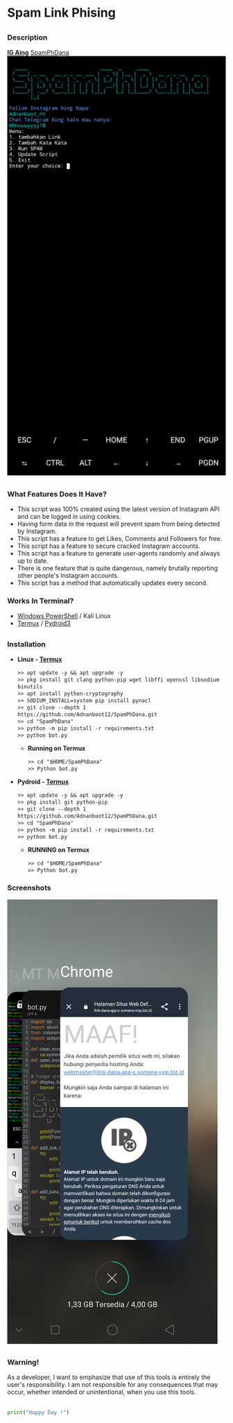 # Spam Link Phising

##

### Description
**[IG Aing](https://www.instagram.com/Adnanboot_nt)**  [SpamPhDana](https://github.com/Adnanboot12/SpamPhDana)
![Facebook-Image](https://github.com/Adnanboot12/SpamPhDana/blob/main/Data/Screenshot_2024-03-27-14-12-42-53.png)

##

### What Features Does It Have?

- This script was 100% created using the latest version of Instagram API and can be logged in using cookies.
- Having form data in the request will prevent spam from being detected by Instagram.
- This script has a feature to get Likes, Comments and Followers for free.
- This script has a feature to secure cracked Instagram accounts.
- This script has a feature to generate user-agents randomly and always up to date.
- There is one feature that is quite dangerous, namely brutally reporting other people's Instagram accounts.
- This script has a method that automatically updates every second.

### Works In Terminal?
  - [Windows PowerShell](https://www.microsoft.com/store/productId/9N0DX20HK701) / Kali Linux
  - [Termux](https://f-droid.org/repo/com.termux_118.apk) / [Pydroid3](https://play.google.com/store/apps/details?id=ru.iiec.pydroid3&hl=id)

##
  
### Installation

- **Linux - [Termux](https://drive.google.com/file/d/16C8RCEC_0GJWXzZt1P5-TmsNvj1sxP_y/view?usp=sharing)**

  ```
  >> apt update -y && apt upgrade -y
  >> pkg install git clang python-pip wget libffi openssl libsodium binutils
  >> apt install python-cryptography
  >> SODIUM_INSTALL=system pip install pynacl
  >> git clone --depth 1 https://github.com/Adnanboot12/SpamPhDana.git
  >> cd "SpamPhDana"
  >> python -m pip install -r requirements.txt
  >> python bot.py
  ```
  - **Running on Termux**
  
    ```
    >> cd "$HOME/SpamPhDana"
    >> Python bot.py
    ```

- **Pydroid - [Termux](https://drive.google.com/file/d/1xKuP_-XNMNXUV-Io_GpKQvX4MB_K_VZW/view?usp=drive_link)**

  ```
  >> apt update -y && apt upgrade -y
  >> pkg install git python-pip
  >> git clone --depth 1 https://github.com/Adnanboot12/SpamPhDana.git
  >> cd "SpamPhDana"
  >> python -m pip install -r requirements.txt
  >> python bot.py
  ```
  - **RUNNING on Termux**
  
    ```
    >> cd "$HOME/SpamPhDana"
    >> Python bot.py
    ```

### Screenshots

![Results/Ok-16-July-2023.txt](https://github.com/Adnanboot12/SpamPhDana/blob/main/Data/Screenshot_2024-03-27-04-13-17-30.png)

##

### Warning!
As a developer, I want to emphasize that use of this tools is entirely the user's responsibility. I am not responsible for any consequences that may occur, whether intended or unintentional, when you use this tools.

##
~~~python
print("Happy Day !")
~~~
##
